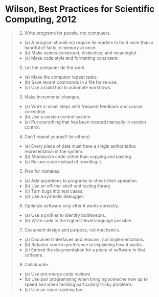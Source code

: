 # Wilson, Best Practices for Scientific Computing, 2012

> 1. Write programs for people, not computers.
>   - (a) A program should not require its readers to hold more than a handful
>     of facts in memory at once.
>   - (b) Make names consistent, distinctive, and meaningful.
>   - (c) Make code style and formatting consistent.
> 2. Let the computer do the work.
>   - (a) Make the computer repeat tasks.
>   - (b) Save recent commands in a file for re-use.
>   - (c) Use a build tool to automate workflows.
> 3. Make incremental changes.
>   - (a) Work in small steps with frequent feedback and course correction.
>   - (b) Use a version control system.
>   - (c) Put everything that has been created manually in version control.
> 4. Don’t repeat yourself (or others).
>   - (a) Every piece of data must have a single authoritative representation
>     in the system.
>   - (b) Modularize code rather than copying and pasting.
>   - (c) Re-use code instead of rewriting it.
> 5. Plan for mistakes.
>   - (a) Add assertions to programs to check their operation.
>   - (b) Use an off-the-shelf unit testing library.
>   - (c) Turn bugs into test cases.
>   - (d) Use a symbolic debugger.
> 6. Optimize software only after it works correctly.
>   - (a) Use a profiler to identify bottlenecks.
>   - (b) Write code in the highest-level language possible.
> 7. Document design and purpose, not mechanics.
>   - (a) Document interfaces and reasons, not implementations.
>   - (b) Refactor code in preference to explaining how it works.
>   - (c) Embed the documentation for a piece of software in that software.
> 8. Collaborate.
>   - (a) Use pre-merge code reviews.
>   - (b) Use pair programming when bringing someone new up to speed and when
>     tackling particularly tricky problems.
>   - (c) Use an issue tracking tool.

[Wilson2012]: https://arxiv.org/abs/1210.0530
